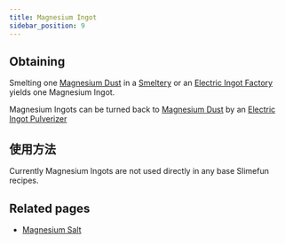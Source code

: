 ```yaml
---
title: Magnesium Ingot
sidebar_position: 9
---
```


## Obtaining

Smelting one [Magnesium Dust](Magnesium-Dust) in a [Smeltery](Smeltery) or an [Electric Ingot Factory](Electric-Ingot-Factory) yields one Magnesium Ingot.

Magnesium Ingots can be turned back to [Magnesium Dust](Magnesium-Dust) by an [Electric Ingot Pulverizer](Electric-Ingot-Pulverizer)

## 使用方法

Currently Magnesium Ingots are not used directly in any base Slimefun recipes.

## Related pages

* [Magnesium Salt](Magnesium-Salt)
